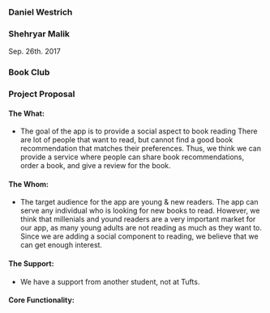 ### Daniel Westrich
### Shehryar Malik

Sep. 26th. 2017

### Book Club
### Project Proposal

#### The What:
* The goal of the app is to provide a social aspect to book reading
  There are lot of people that want to read, but cannot find a good book recommendation that matches their preferences.
  Thus, we think we can provide a service where people can share book recommendations, order a book, and give a review for the book.
  
#### The Whom:
* The target audience for the app are young & new readers.
  The app can serve any individual who is looking for new books to read. However, we think that millenials and yound readers are a very important market for our app, as many young adults are not reading as much as they want to. Since we are adding a social component to reading, we believe that we can get enough interest.
  
#### The Support:
* We have a support from another student, not at Tufts.

#### Core Functionality:
